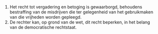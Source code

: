 1.	Het recht tot vergadering en betoging is gewaarborgd, behoudens bestraffing van de misdrijven die ter gelegenheid van het gebruikmaken van die vrijheden worden gepleegd.
2.	De rechter kan, op grond van de wet, dit recht beperken, in het belang van de democratische rechtstaat.
